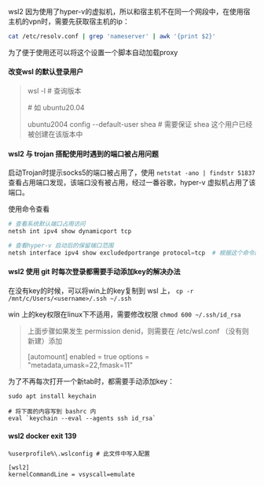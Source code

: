 wsl2 因为使用了hyper-v的虚拟机，所以和宿主机不在同一个网段中，在使用宿主机的vpn时，需要先获取宿主机的ip：

```bash
cat /etc/resolv.conf | grep 'nameserver' | awk '{print $2}'
```

为了便于使用还可以将这个设置一个脚本自动加载proxy



#### 改变wsl 的默认登录用户

> wsl -l # 查询版本
>
> \# 如 ubuntu20.04
>
> ubuntu2004 config --default-user shea # 需要保证 shea 这个用户已经被创建在该版本中



#### wsl2 与 trojan 搭配使用时遇到的端口被占用问题

启动Trojan时提示socks5的端口被占用了，使用 `netstat -ano | findstr 51837` 查看占用端口发现，该端口没有被占用，经过一番谷歌，hyper-v 虚拟机占用了该端口。

使用命令查看

```powershell
# 查看系统默认端口占用访问
netsh int ipv4 show dynamicport tcp

# 查看hyper-v 启动后的保留端口范围
netsh interface ipv4 show excludedportrange protocol=tcp  # 根据这个命令的输出，可以看到Trojan的默认socks5的端口是被占用了，所以更改Trojan默认的socks5的端口即可解决
```

#### wsl2 使用 git 时每次登录都需要手动添加key的解决办法

在没有key的时候，可以将win上的key复制到 wsl 上， `cp -r /mnt/c/Users/<username>/.ssh ~/.ssh`

win 上的key权限在linux下不适用，需要修改权限 `chmod 600 ~/.ssh/id_rsa`

> 上面步骤如果发生 permission denid，则需要在 /etc/wsl.conf （没有则新建）添加
>
> [automount]
>		enabled = true
> 		options = "metadata,umask=22,fmask=11"

为了不再每次打开一个新tab时，都需要手动添加key：

```
sudo apt install keychain

# 将下面的内容写到 bashrc 内
eval `keychain --eval --agents ssh id_rsa`
```

#### wsl2 docker exit 139

```
%userprofile%\.wslconfig # 此文件中写入配置

[wsl2]
kernelCommandLine = vsyscall=emulate
```

